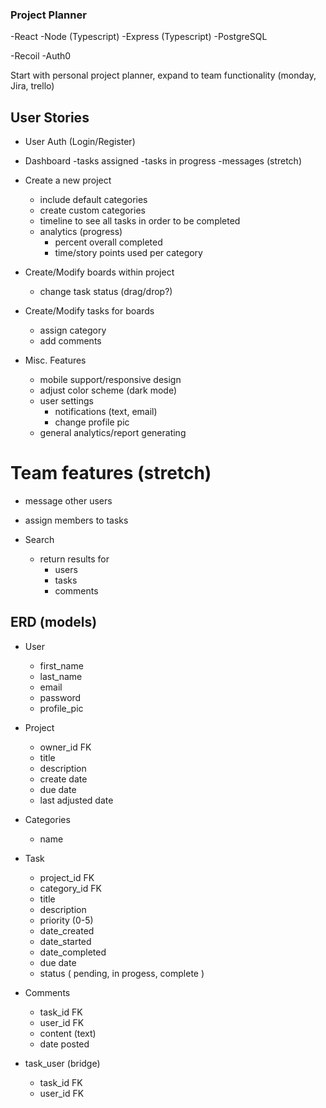 ### Project Planner

-React
-Node (Typescript)
-Express (Typescript)
-PostgreSQL

-Recoil
-Auth0

Start with personal project planner, expand to team functionality (monday, Jira, trello)

## User Stories

- User Auth (Login/Register)

- Dashboard
  -tasks assigned
  -tasks in progress
  -messages (stretch)

- Create a new project
  - include default categories
  - create custom categories
  - timeline to see all tasks in order to be completed
  - analytics (progress)
    - percent overall completed
    - time/story points used per category

- Create/Modify boards within project
  - change task status (drag/drop?)

- Create/Modify tasks for boards
  - assign category
  - add comments

- Misc. Features
  - mobile support/responsive design
  - adjust color scheme (dark mode)
  - user settings
    - notifications (text, email)
    - change profile pic
  - general analytics/report generating

# Team features (stretch)
- message other users
- assign members to tasks

- Search
  - return results for
    - users
    - tasks
    - comments

## ERD (models)

- User
  - first_name
  - last_name
  - email
  - password
  - profile_pic

- Project
  - owner_id FK
  - title
  - description
  - create date
  - due date
  - last adjusted date

- Categories
  - name

- Task
  - project_id FK
  - category_id FK
  - title
  - description
  - priority (0-5)
  - date_created
  - date_started
  - date_completed
  - due date
  - status ( pending, in progess, complete )

- Comments
  - task_id FK
  - user_id FK
  - content (text)
  - date posted

- task_user (bridge)
    - task_id FK
    - user_id FK